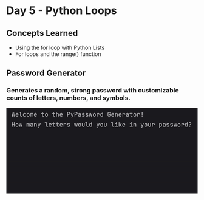 # Day 5 - Python Loops
## Concepts Learned
- Using the for loop with Python Lists
- For loops and the range() function
## Password Generator
### Generates a random, strong password with customizable counts of letters, numbers, and symbols.
![Day 5 Code Demo](../gifs/Day005.gif)
